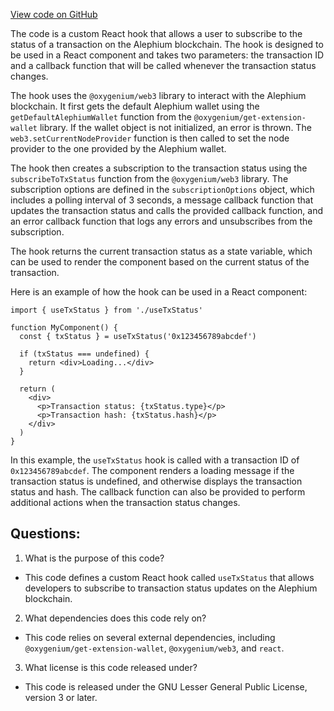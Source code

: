 [View code on GitHub](https://github.com/oxygenium/oxygenium-web3/packages/web3-react/src/hooks/useTxStatus.tsx)

The code is a custom React hook that allows a user to subscribe to the status of a transaction on the Alephium blockchain. The hook is designed to be used in a React component and takes two parameters: the transaction ID and a callback function that will be called whenever the transaction status changes. 

The hook uses the `@oxygenium/web3` library to interact with the Alephium blockchain. It first gets the default Alephium wallet using the `getDefaultAlephiumWallet` function from the `@oxygenium/get-extension-wallet` library. If the wallet object is not initialized, an error is thrown. The `web3.setCurrentNodeProvider` function is then called to set the node provider to the one provided by the Alephium wallet.

The hook then creates a subscription to the transaction status using the `subscribeToTxStatus` function from the `@oxygenium/web3` library. The subscription options are defined in the `subscriptionOptions` object, which includes a polling interval of 3 seconds, a message callback function that updates the transaction status and calls the provided callback function, and an error callback function that logs any errors and unsubscribes from the subscription.

The hook returns the current transaction status as a state variable, which can be used to render the component based on the current status of the transaction. 

Here is an example of how the hook can be used in a React component:

```
import { useTxStatus } from './useTxStatus'

function MyComponent() {
  const { txStatus } = useTxStatus('0x123456789abcdef')

  if (txStatus === undefined) {
    return <div>Loading...</div>
  }

  return (
    <div>
      <p>Transaction status: {txStatus.type}</p>
      <p>Transaction hash: {txStatus.hash}</p>
    </div>
  )
}
```

In this example, the `useTxStatus` hook is called with a transaction ID of `0x123456789abcdef`. The component renders a loading message if the transaction status is undefined, and otherwise displays the transaction status and hash. The callback function can also be provided to perform additional actions when the transaction status changes.
## Questions: 
 1. What is the purpose of this code?
- This code defines a custom React hook called `useTxStatus` that allows developers to subscribe to transaction status updates on the Alephium blockchain.

2. What dependencies does this code rely on?
- This code relies on several external dependencies, including `@oxygenium/get-extension-wallet`, `@oxygenium/web3`, and `react`.

3. What license is this code released under?
- This code is released under the GNU Lesser General Public License, version 3 or later.